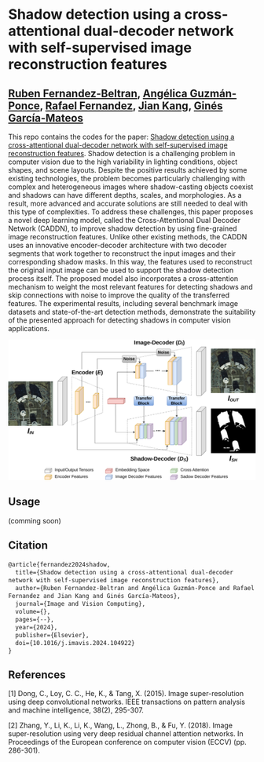 # Shadow detection using a cross-attentional dual-decoder network with self-supervised image reconstruction features

[Ruben Fernandez-Beltran](https://scholar.google.es/citations?user=pdzJmcQAAAAJ&hl=es), [Angélica Guzmán-Ponce](https://scholar.google.es/citations?hl=es&user=p5sWlAsAAAAJ), [Rafael Fernandez](https://ieeexplore.ieee.org/author/37088757738), [Jian Kang](https://github.com/jiankang1991), [Ginés García-Mateos](https://scholar.google.es/citations?user=HqyVc3oAAAAJ&hl=es)
---

This repo contains the codes for the paper: [Shadow detection using a cross-attentional dual-decoder network with self-supervised image reconstruction features](https://www.sciencedirect.com/science/article/pii/S0262885624000258). Shadow detection is a challenging problem in computer vision due to the high variability in lighting conditions, object shapes, and scene layouts. Despite the positive results achieved by some existing technologies, the problem becomes particularly challenging with complex and heterogeneous images where shadow-casting objects coexist and shadows can have different depths, scales, and morphologies. As a result, more advanced and accurate solutions are still needed to deal with this type of complexities. To address these challenges, this paper proposes a novel deep learning model, called the Cross-Attentional Dual Decoder Network (CADDN), to improve shadow detection by using fine-grained image reconstruction features. Unlike other existing methods, the CADDN uses an innovative encoder-decoder architecture with two decoder segments that work together to reconstruct the input images and their corresponding shadow masks. In this way, the features used to reconstruct the original input image can be used to support the shadow detection process itself. The proposed model also incorporates a cross-attention mechanism to weight the most relevant features for detecting shadows and skip connections with noise to improve the quality of the transferred features. The experimental results, including several benchmark image datasets and state-of-the-art detection methods, demonstrate the suitability of the presented approach for detecting shadows in computer vision applications.


![alt text](./proposed.png)


## Usage

(comming soon)

<!-- `./codes/create_model_regression.m` is the proposed 3D-CNN. -->

<!-- `./codes/RUN_3dcnn.m` is a sample of the main script. -->


## Citation

```
@article{fernandez2024shadow,
  title={Shadow detection using a cross-attentional dual-decoder network with self-supervised image reconstruction features},
  author={Ruben Fernandez-Beltran and Angélica Guzmán-Ponce and Rafael Fernandez and Jian Kang and Ginés García-Mateos},
  journal={Image and Vision Computing},
  volume={},
  pages={--},
  year={2024},
  publisher={Elsevier},
  doi={10.1016/j.imavis.2024.104922}
}
```


## References

[1] Dong, C., Loy, C. C., He, K., & Tang, X. (2015). Image super-resolution using deep convolutional networks. IEEE transactions on pattern analysis and machine intelligence, 38(2), 295-307.

[2] Zhang, Y., Li, K., Li, K., Wang, L., Zhong, B., & Fu, Y. (2018). Image super-resolution using very deep residual channel attention networks. In Proceedings of the European conference on computer vision (ECCV) (pp. 286-301).
